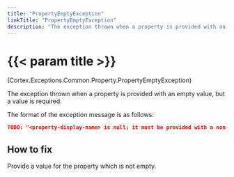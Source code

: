 ```yaml
---
title: "PropertyEmptyException"
linkTitle: "PropertyEmptyException"
description: "The exception thrown when a property is provided with an empty value, but a value is required."
---
```


# {{< param title >}}

<p class="namespace">(Cortex.Exceptions.Common.Property.PropertyEmptyException)</p>

The exception thrown when a property is provided with an empty value, but a value is required.

The format of the exception message is as follows:  

```json
TODO: "<property-display-name> is null; it must be provided with a non-null value"
```

## How to fix

Provide a value for the property which is not empty.
